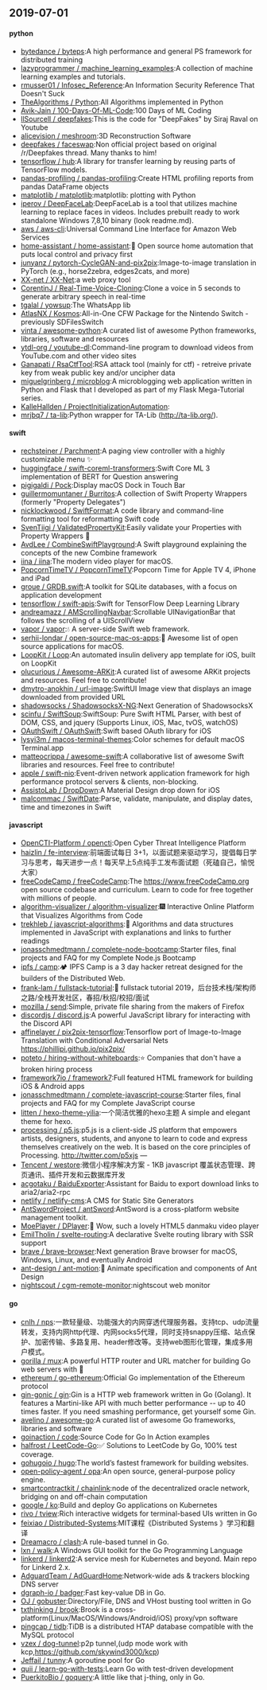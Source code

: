 ## 2019-07-01

#### python
* [bytedance / byteps](https://github.com/bytedance/byteps):A high performance and general PS framework for distributed training
* [lazyprogrammer / machine_learning_examples](https://github.com/lazyprogrammer/machine_learning_examples):A collection of machine learning examples and tutorials.
* [rmusser01 / Infosec_Reference](https://github.com/rmusser01/Infosec_Reference):An Information Security Reference That Doesn't Suck
* [TheAlgorithms / Python](https://github.com/TheAlgorithms/Python):All Algorithms implemented in Python
* [Avik-Jain / 100-Days-Of-ML-Code](https://github.com/Avik-Jain/100-Days-Of-ML-Code):100 Days of ML Coding
* [llSourcell / deepfakes](https://github.com/llSourcell/deepfakes):This is the code for "DeepFakes" by Siraj Raval on Youtube
* [alicevision / meshroom](https://github.com/alicevision/meshroom):3D Reconstruction Software
* [deepfakes / faceswap](https://github.com/deepfakes/faceswap):Non official project based on original /r/Deepfakes thread. Many thanks to him!
* [tensorflow / hub](https://github.com/tensorflow/hub):A library for transfer learning by reusing parts of TensorFlow models.
* [pandas-profiling / pandas-profiling](https://github.com/pandas-profiling/pandas-profiling):Create HTML profiling reports from pandas DataFrame objects
* [matplotlib / matplotlib](https://github.com/matplotlib/matplotlib):matplotlib: plotting with Python
* [iperov / DeepFaceLab](https://github.com/iperov/DeepFaceLab):DeepFaceLab is a tool that utilizes machine learning to replace faces in videos. Includes prebuilt ready to work standalone Windows 7,8,10 binary (look readme.md).
* [aws / aws-cli](https://github.com/aws/aws-cli):Universal Command Line Interface for Amazon Web Services
* [home-assistant / home-assistant](https://github.com/home-assistant/home-assistant):🏡
Open source home automation that puts local control and privacy first
* [junyanz / pytorch-CycleGAN-and-pix2pix](https://github.com/junyanz/pytorch-CycleGAN-and-pix2pix):Image-to-image translation in PyTorch (e.g., horse2zebra, edges2cats, and more)
* [XX-net / XX-Net](https://github.com/XX-net/XX-Net):a web proxy tool
* [CorentinJ / Real-Time-Voice-Cloning](https://github.com/CorentinJ/Real-Time-Voice-Cloning):Clone a voice in 5 seconds to generate arbitrary speech in real-time
* [tgalal / yowsup](https://github.com/tgalal/yowsup):The WhatsApp lib
* [AtlasNX / Kosmos](https://github.com/AtlasNX/Kosmos):All-in-One CFW Package for the Nintendo Switch - previously SDFilesSwitch
* [vinta / awesome-python](https://github.com/vinta/awesome-python):A curated list of awesome Python frameworks, libraries, software and resources
* [ytdl-org / youtube-dl](https://github.com/ytdl-org/youtube-dl):Command-line program to download videos from YouTube.com and other video sites
* [Ganapati / RsaCtfTool](https://github.com/Ganapati/RsaCtfTool):RSA attack tool (mainly for ctf) - retreive private key from weak public key and/or uncipher data
* [miguelgrinberg / microblog](https://github.com/miguelgrinberg/microblog):A microblogging web application written in Python and Flask that I developed as part of my Flask Mega-Tutorial series.
* [KalleHallden / ProjectInitializationAutomation](https://github.com/KalleHallden/ProjectInitializationAutomation):
* [mrjbq7 / ta-lib](https://github.com/mrjbq7/ta-lib):Python wrapper for TA-Lib (http://ta-lib.org/).

#### swift
* [rechsteiner / Parchment](https://github.com/rechsteiner/Parchment):A paging view controller with a highly customizable menu
✨
* [huggingface / swift-coreml-transformers](https://github.com/huggingface/swift-coreml-transformers):Swift Core ML 3 implementation of BERT for Question answering
* [pigigaldi / Pock](https://github.com/pigigaldi/Pock):Display macOS Dock in Touch Bar
* [guillermomuntaner / Burritos](https://github.com/guillermomuntaner/Burritos):A collection of Swift Property Wrappers (formerly "Property Delegates")
* [nicklockwood / SwiftFormat](https://github.com/nicklockwood/SwiftFormat):A code library and command-line formatting tool for reformatting Swift code
* [SvenTiigi / ValidatedPropertyKit](https://github.com/SvenTiigi/ValidatedPropertyKit):Easily validate your Properties with Property Wrappers
👮
* [AvdLee / CombineSwiftPlayground](https://github.com/AvdLee/CombineSwiftPlayground):A Swift playground explaining the concepts of the new Combine framework
* [iina / iina](https://github.com/iina/iina):The modern video player for macOS.
* [PopcornTimeTV / PopcornTimeTV](https://github.com/PopcornTimeTV/PopcornTimeTV):Popcorn Time for Apple TV 4, iPhone and iPad
* [groue / GRDB.swift](https://github.com/groue/GRDB.swift):A toolkit for SQLite databases, with a focus on application development
* [tensorflow / swift-apis](https://github.com/tensorflow/swift-apis):Swift for TensorFlow Deep Learning Library
* [andreamazz / AMScrollingNavbar](https://github.com/andreamazz/AMScrollingNavbar):Scrollable UINavigationBar that follows the scrolling of a UIScrollView
* [vapor / vapor](https://github.com/vapor/vapor):💧
A server-side Swift web framework.
* [serhii-londar / open-source-mac-os-apps](https://github.com/serhii-londar/open-source-mac-os-apps):🚀
Awesome list of open source applications for macOS.
* [LoopKit / Loop](https://github.com/LoopKit/Loop):An automated insulin delivery app template for iOS, built on LoopKit
* [olucurious / Awesome-ARKit](https://github.com/olucurious/Awesome-ARKit):A curated list of awesome ARKit projects and resources. Feel free to contribute!
* [dmytro-anokhin / url-image](https://github.com/dmytro-anokhin/url-image):SwiftUI Image view that displays an image downloaded from provided URL
* [shadowsocks / ShadowsocksX-NG](https://github.com/shadowsocks/ShadowsocksX-NG):Next Generation of ShadowsocksX
* [scinfu / SwiftSoup](https://github.com/scinfu/SwiftSoup):SwiftSoup: Pure Swift HTML Parser, with best of DOM, CSS, and jquery (Supports Linux, iOS, Mac, tvOS, watchOS)
* [OAuthSwift / OAuthSwift](https://github.com/OAuthSwift/OAuthSwift):Swift based OAuth library for iOS
* [lysyi3m / macos-terminal-themes](https://github.com/lysyi3m/macos-terminal-themes):Color schemes for default macOS Terminal.app
* [matteocrippa / awesome-swift](https://github.com/matteocrippa/awesome-swift):A collaborative list of awesome Swift libraries and resources. Feel free to contribute!
* [apple / swift-nio](https://github.com/apple/swift-nio):Event-driven network application framework for high performance protocol servers & clients, non-blocking.
* [AssistoLab / DropDown](https://github.com/AssistoLab/DropDown):A Material Design drop down for iOS
* [malcommac / SwiftDate](https://github.com/malcommac/SwiftDate):Parse, validate, manipulate, and display dates, time and timezones in Swift

#### javascript
* [OpenCTI-Platform / opencti](https://github.com/OpenCTI-Platform/opencti):Open Cyber Threat Intelligence Platform
* [haizlin / fe-interview](https://github.com/haizlin/fe-interview):前端面试每日 3+1，以面试题来驱动学习，提倡每日学习与思考，每天进步一点！每天早上5点纯手工发布面试题（死磕自己，愉悦大家）
* [freeCodeCamp / freeCodeCamp](https://github.com/freeCodeCamp/freeCodeCamp):The https://www.freeCodeCamp.org open source codebase and curriculum. Learn to code for free together with millions of people.
* [algorithm-visualizer / algorithm-visualizer](https://github.com/algorithm-visualizer/algorithm-visualizer):🎆
Interactive Online Platform that Visualizes Algorithms from Code
* [trekhleb / javascript-algorithms](https://github.com/trekhleb/javascript-algorithms):📝
Algorithms and data structures implemented in JavaScript with explanations and links to further readings
* [jonasschmedtmann / complete-node-bootcamp](https://github.com/jonasschmedtmann/complete-node-bootcamp):Starter files, final projects and FAQ for my Complete Node.js Bootcamp
* [ipfs / camp](https://github.com/ipfs/camp):🏕
IPFS Camp is a 3 day hacker retreat designed for the builders of the Distributed Web.
* [frank-lam / fullstack-tutorial](https://github.com/frank-lam/fullstack-tutorial):🚀
fullstack tutorial 2019，后台技术栈/架构师之路/全栈开发社区，春招/秋招/校招/面试
* [mozilla / send](https://github.com/mozilla/send):Simple, private file sharing from the makers of Firefox
* [discordjs / discord.js](https://github.com/discordjs/discord.js):A powerful JavaScript library for interacting with the Discord API
* [affinelayer / pix2pix-tensorflow](https://github.com/affinelayer/pix2pix-tensorflow):Tensorflow port of Image-to-Image Translation with Conditional Adversarial Nets https://phillipi.github.io/pix2pix/
* [poteto / hiring-without-whiteboards](https://github.com/poteto/hiring-without-whiteboards):⭐️
Companies that don't have a broken hiring process
* [framework7io / framework7](https://github.com/framework7io/framework7):Full featured HTML framework for building iOS & Android apps
* [jonasschmedtmann / complete-javascript-course](https://github.com/jonasschmedtmann/complete-javascript-course):Starter files, final projects and FAQ for my Complete JavaScript course
* [litten / hexo-theme-yilia](https://github.com/litten/hexo-theme-yilia):一个简洁优雅的hexo主题 A simple and elegant theme for hexo.
* [processing / p5.js](https://github.com/processing/p5.js):p5.js is a client-side JS platform that empowers artists, designers, students, and anyone to learn to code and express themselves creatively on the web. It is based on the core principles of Processing. http://twitter.com/p5xjs —
* [Tencent / westore](https://github.com/Tencent/westore):微信小程序解决方案 - 1KB javascript 覆盖状态管理、跨页通讯、插件开发和云数据库开发
* [acgotaku / BaiduExporter](https://github.com/acgotaku/BaiduExporter):Assistant for Baidu to export download links to aria2/aria2-rpc
* [netlify / netlify-cms](https://github.com/netlify/netlify-cms):A CMS for Static Site Generators
* [AntSwordProject / antSword](https://github.com/AntSwordProject/antSword):AntSword is a cross-platform website management toolkit.
* [MoePlayer / DPlayer](https://github.com/MoePlayer/DPlayer):🍭
Wow, such a lovely HTML5 danmaku video player
* [EmilTholin / svelte-routing](https://github.com/EmilTholin/svelte-routing):A declarative Svelte routing library with SSR support
* [brave / brave-browser](https://github.com/brave/brave-browser):Next generation Brave browser for macOS, Windows, Linux, and eventually Android
* [ant-design / ant-motion](https://github.com/ant-design/ant-motion):🚴
Animate specification and components of Ant Design
* [nightscout / cgm-remote-monitor](https://github.com/nightscout/cgm-remote-monitor):nightscout web monitor

#### go
* [cnlh / nps](https://github.com/cnlh/nps):一款轻量级、功能强大的内网穿透代理服务器。支持tcp、udp流量转发，支持内网http代理、内网socks5代理，同时支持snappy压缩、站点保护、加密传输、多路复用、header修改等。支持web图形化管理，集成多用户模式。
* [gorilla / mux](https://github.com/gorilla/mux):A powerful HTTP router and URL matcher for building Go web servers with
🦍
* [ethereum / go-ethereum](https://github.com/ethereum/go-ethereum):Official Go implementation of the Ethereum protocol
* [gin-gonic / gin](https://github.com/gin-gonic/gin):Gin is a HTTP web framework written in Go (Golang). It features a Martini-like API with much better performance -- up to 40 times faster. If you need smashing performance, get yourself some Gin.
* [avelino / awesome-go](https://github.com/avelino/awesome-go):A curated list of awesome Go frameworks, libraries and software
* [goinaction / code](https://github.com/goinaction/code):Source Code for Go In Action examples
* [halfrost / LeetCode-Go](https://github.com/halfrost/LeetCode-Go):✅
Solutions to LeetCode by Go, 100% test coverage.
* [gohugoio / hugo](https://github.com/gohugoio/hugo):The world’s fastest framework for building websites.
* [open-policy-agent / opa](https://github.com/open-policy-agent/opa):An open source, general-purpose policy engine.
* [smartcontractkit / chainlink](https://github.com/smartcontractkit/chainlink):node of the decentralized oracle network, bridging on and off-chain computation
* [google / ko](https://github.com/google/ko):Build and deploy Go applications on Kubernetes
* [rivo / tview](https://github.com/rivo/tview):Rich interactive widgets for terminal-based UIs written in Go
* [feixiao / Distributed-Systems](https://github.com/feixiao/Distributed-Systems):MIT课程《Distributed Systems 》学习和翻译
* [Dreamacro / clash](https://github.com/Dreamacro/clash):A rule-based tunnel in Go.
* [lxn / walk](https://github.com/lxn/walk):A Windows GUI toolkit for the Go Programming Language
* [linkerd / linkerd2](https://github.com/linkerd/linkerd2):A service mesh for Kubernetes and beyond. Main repo for Linkerd 2.x.
* [AdguardTeam / AdGuardHome](https://github.com/AdguardTeam/AdGuardHome):Network-wide ads & trackers blocking DNS server
* [dgraph-io / badger](https://github.com/dgraph-io/badger):Fast key-value DB in Go.
* [OJ / gobuster](https://github.com/OJ/gobuster):Directory/File, DNS and VHost busting tool written in Go
* [txthinking / brook](https://github.com/txthinking/brook):Brook is a cross-platform(Linux/MacOS/Windows/Android/iOS) proxy/vpn software
* [pingcap / tidb](https://github.com/pingcap/tidb):TiDB is a distributed HTAP database compatible with the MySQL protocol
* [vzex / dog-tunnel](https://github.com/vzex/dog-tunnel):p2p tunnel,(udp mode work with kcp,https://github.com/skywind3000/kcp)
* [Jeffail / tunny](https://github.com/Jeffail/tunny):A goroutine pool for Go
* [quii / learn-go-with-tests](https://github.com/quii/learn-go-with-tests):Learn Go with test-driven development
* [PuerkitoBio / goquery](https://github.com/PuerkitoBio/goquery):A little like that j-thing, only in Go.
